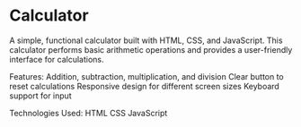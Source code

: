 # Calculator
A simple, functional calculator built with HTML, CSS, and JavaScript. This calculator performs basic arithmetic operations and provides a user-friendly interface for calculations.

Features:
Addition, subtraction, multiplication, and division
Clear button to reset calculations
Responsive design for different screen sizes
Keyboard support for input

Technologies Used:
HTML
CSS
JavaScript
